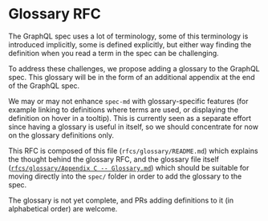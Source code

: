# Glossary RFC

The GraphQL spec uses a lot of terminology, some of this terminology is
introduced implicitly, some is defined explicitly, but either way finding the
definition when you read a term in the spec can be challenging.

To address these challenges, we propose adding a glossary to the GraphQL spec.
This glossary will be in the form of an additional appendix at the end of the
GraphQL spec.

We may or may not enhance `spec-md` with glossary-specific features (for example
linking to definitions where terms are used, or displaying the definition on
hover in a tooltip). This is currently seen as a separate effort since having a
glossary is useful in itself, so we should concentrate for now on the glossary
definitions only.

This RFC is composed of this file (`rfcs/glossary/README.md`) which explains the
thought behind the glossary RFC, and the glossary file itself
([`rfcs/glossary/Appendix C -- Glossary.md`](./Appendix%20C%20--%20Glossary.md))
which should be suitable for moving directly into the `spec/` folder in order to
add the glossary to the spec.

The glossary is not yet complete, and PRs adding definitions to it (in
alphabetical order) are welcome.
